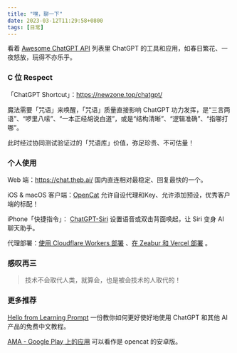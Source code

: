 ```yaml
---
title: "嘿，聊一下"
date: 2023-03-12T11:29:58+0800
tags: [日常]
---
```


看着 [Awesome ChatGPT API](https://github.com/reorx/awesome-chatgpt-api/blob/master/README.cn.md) 列表里 ChatGPT 的工具和应用，如春日繁花、一夜怒放，玩得不亦乐乎。

### C 位 Respect

「ChatGPT Shortcut」：<https://newzone.top/chatgpt/>

魔法需要「咒语」来唤醒，「咒语」质量直接影响 ChatGPT 功力发挥，是“三言两语”、“啰里八嗦”、“一本正经胡说白道”，或是“结构清晰”、“逻辑准确”、“指哪打哪”。

此时经过协同测试验证过的「咒语库」价值，弥足珍贵、不可估量！

<!--more-->

### 个人使用

Web 端：<https://chat.theb.ai/> 国内直连相对最稳定、回复最快的一个。

iOS & macOS 客户端：[OpenCat](https://apps.apple.com/app/opencat/id6445999201) 允许自设代理和Key、允许添加预设，优秀客户端的标配！

iPhone「快捷指令」： [ChatGPT-Siri](https://github.com/Yue-Yang/ChatGPT-Siri)  设置语音或双击背面唤起，让 Siri 变身 AI 聊天助手。

代理部署：[使用 Cloudflare Workers 部署](https://github.com/noobnooc/noobnooc/discussions/9) 、[在 Zeabur 和 Vercel 部署](https://github.com/imyuanx/chatgpt-proxy) 。

### 感叹再三

> 技术不会取代人类，就算会，也是被会技术的人取代的！

### 更多推荐

[Hello from Learning Prompt](https://learningprompt.wiki/) 一份教你如何更好使好地使用 ChatGPT 和其他 AI 产品的免费中文教程。

[AMA - Google Play 上的应用](https://play.google.com/store/apps/details?id=com.bytemyth.ama&pli=1) 可以看作是 opencat 的安卓版。